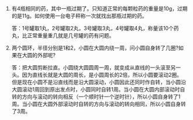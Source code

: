 1. 有4瓶相同的药，其中一瓶过期了。只知道正常的每颗粒药的重量是10g，过期的是11g。如何使用一台电子秤称一次就找出那瓶过期的药。

   答：1号罐取1丸，2号罐取2丸，3号罐取3丸，4号罐取4丸，称量该10个药丸，比正常重量重几就是几号罐的药有问题。

2. 两个圆环，半径分别是1和2，小圆在大圆内绕一周，问小圆自身转了几圈?如果在大圆的外部呢?

   答：把大圆剪断拉直。小圆绕大圆圆周一周，就变成从直线的一头滚至另一头。因为直线长就是大圆的周长，是小圆周长的2倍，所以小圆要滚动2圈。
   但是现在小圆不是沿直线而是沿大圆滚动，小圆因此还同时作自转，当小圆沿大圆滚动1周回到原出发点时，小圆同时自转1周。当小圆在大圆内部滚动时自转的方向与滚动的转向相反（一个顺时针一个逆时针），所以小圆自身转了1周。当小圆在大圆外部滚动时自转的方向与滚动的转向相同，所以小圆自身转了3周。

